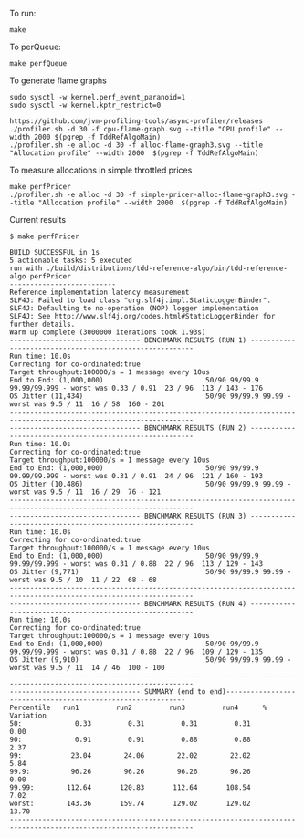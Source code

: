 To run:

    make

To perQueue:

    make perfQueue

To generate flame graphs

    sudo sysctl -w kernel.perf_event_paranoid=1
    sudo sysctl -w kernel.kptr_restrict=0

    https://github.com/jvm-profiling-tools/async-profiler/releases
    ./profiler.sh -d 30 -f cpu-flame-graph.svg --title "CPU profile" --width 2000 $(pgrep -f TddRefAlgoMain)
    ./profiler.sh -e alloc -d 30 -f alloc-flame-graph3.svg --title "Allocation profile" --width 2000  $(pgrep -f TddRefAlgoMain)


To measure allocations in simple throttled prices


    make perfPricer
    ./profiler.sh -e alloc -d 30 -f simple-pricer-alloc-flame-graph3.svg --title "Allocation profile" --width 2000  $(pgrep -f TddRefAlgoMain)

Current results

```
$ make perfPricer

BUILD SUCCESSFUL in 1s
5 actionable tasks: 5 executed
run with ./build/distributions/tdd-reference-algo/bin/tdd-reference-algo perfPricer
--------------------------
Reference implementation latency measurement
SLF4J: Failed to load class "org.slf4j.impl.StaticLoggerBinder".
SLF4J: Defaulting to no-operation (NOP) logger implementation
SLF4J: See http://www.slf4j.org/codes.html#StaticLoggerBinder for further details.
Warm up complete (3000000 iterations took 1.93s)
-------------------------------- BENCHMARK RESULTS (RUN 1) --------------------------------------------------------
Run time: 10.0s
Correcting for co-ordinated:true
Target throughput:100000/s = 1 message every 10us
End to End: (1,000,000)                         50/90 99/99.9 99.99/99.999 - worst was 0.33 / 0.91  23 / 96  113 / 143 - 176
OS Jitter (11,434)                              50/90 99/99.9 99.99 - worst was 9.5 / 11  16 / 58  160 - 201
-------------------------------------------------------------------------------------------------------------------
-------------------------------- BENCHMARK RESULTS (RUN 2) --------------------------------------------------------
Run time: 10.0s
Correcting for co-ordinated:true
Target throughput:100000/s = 1 message every 10us
End to End: (1,000,000)                         50/90 99/99.9 99.99/99.999 - worst was 0.31 / 0.91  24 / 96  121 / 160 - 193
OS Jitter (10,486)                              50/90 99/99.9 99.99 - worst was 9.5 / 11  16 / 29  76 - 121
-------------------------------------------------------------------------------------------------------------------
-------------------------------- BENCHMARK RESULTS (RUN 3) --------------------------------------------------------
Run time: 10.0s
Correcting for co-ordinated:true
Target throughput:100000/s = 1 message every 10us
End to End: (1,000,000)                         50/90 99/99.9 99.99/99.999 - worst was 0.31 / 0.88  22 / 96  113 / 129 - 143
OS Jitter (9,771)                               50/90 99/99.9 99.99 - worst was 9.5 / 10  11 / 22  68 - 68
-------------------------------------------------------------------------------------------------------------------
-------------------------------- BENCHMARK RESULTS (RUN 4) --------------------------------------------------------
Run time: 10.0s
Correcting for co-ordinated:true
Target throughput:100000/s = 1 message every 10us
End to End: (1,000,000)                         50/90 99/99.9 99.99/99.999 - worst was 0.31 / 0.88  22 / 96  109 / 129 - 135
OS Jitter (9,910)                               50/90 99/99.9 99.99 - worst was 9.5 / 11  14 / 46  100 - 100
-------------------------------------------------------------------------------------------------------------------
-------------------------------- SUMMARY (end to end)------------------------------------------------------------
Percentile   run1         run2         run3         run4      % Variation
50:             0.33         0.31         0.31         0.31         0.00
90:             0.91         0.91         0.88         0.88         2.37
99:            23.04        24.06        22.02        22.02         5.84
99.9:          96.26        96.26        96.26        96.26         0.00
99.99:        112.64       120.83       112.64       108.54         7.02
worst:        143.36       159.74       129.02       129.02        13.70
-------------------------------------------------------------------------------------------------------------------

```
